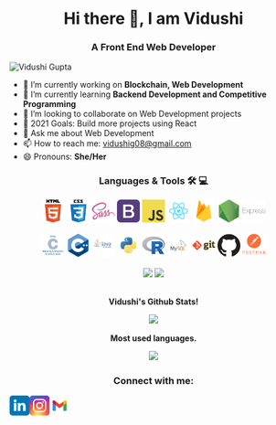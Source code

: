 <h1 align="center"> Hi there 👋, I am Vidushi </h1>
<h3 align="center"> A Front End Web Developer </h3>
<p align="left"> <img src="https://komarev.com/ghpvc/?username=vidushig08" alt="Vidushi Gupta" /> </p>
<!-- **vidushig08/vidushig08** is a ✨ _special_ ✨ repository because its `README.md` (this file) appears on your GitHub profile. -->

- 🔭 I’m currently working on **Blockchain, Web Development**
- 🌱 I’m currently learning **Backend Development and Competitive Programming**
- 👯 I’m looking to collaborate on Web Development projects
- 🥅 2021 Goals: Build more projects using React
- 💬 Ask me about Web Development
- 📫 How to reach me: vidushig08@gmail.com
- 😄 Pronouns: **She/Her**

<!--
- 👨‍💻 All of my projects are available at https://github.com/vidushig08 
- 🤔 I’m looking for help with ...
- ⚡ Fun fact: ...
-->

<h3 align="center"> Languages & Tools 🛠 💻</h3>
<div align="center">
  <code><img height="40" src="https://raw.githubusercontent.com/github/explore/80688e429a7d4ef2fca1e82350fe8e3517d3494d/topics/html/html.png"></code>
  <code><img height="40" src="https://raw.githubusercontent.com/github/explore/80688e429a7d4ef2fca1e82350fe8e3517d3494d/topics/css/css.png"></code>
  <code><img height="40" src="https://raw.githubusercontent.com/github/explore/80688e429a7d4ef2fca1e82350fe8e3517d3494d/topics/sass/sass.png"></code>
  <code><img height="40" src="https://raw.githubusercontent.com/github/explore/80688e429a7d4ef2fca1e82350fe8e3517d3494d/topics/bootstrap/bootstrap.png"></code>
  <code><img height="40" src="https://raw.githubusercontent.com/github/explore/80688e429a7d4ef2fca1e82350fe8e3517d3494d/topics/javascript/javascript.png"></code>
  <code><img height="40" src="https://raw.githubusercontent.com/github/explore/80688e429a7d4ef2fca1e82350fe8e3517d3494d/topics/react/react.png"></code>
  <code><img height="40" src="https://raw.githubusercontent.com/github/explore/80688e429a7d4ef2fca1e82350fe8e3517d3494d/topics/firebase/firebase.png"></code>
  <code><img height="40" src="https://raw.githubusercontent.com/github/explore/80688e429a7d4ef2fca1e82350fe8e3517d3494d/topics/nodejs/nodejs.png"></code>
  <code><img height="40" src="https://raw.githubusercontent.com/github/explore/80688e429a7d4ef2fca1e82350fe8e3517d3494d/topics/express/express.png"></code>
  <br><br>
  <code><img height="40" src="https://raw.githubusercontent.com/github/explore/80688e429a7d4ef2fca1e82350fe8e3517d3494d/topics/c/c.png"></code>
  <code><img height="40" src="https://raw.githubusercontent.com/github/explore/80688e429a7d4ef2fca1e82350fe8e3517d3494d/topics/cpp/cpp.png"></code>
  <code><img height="40" src="https://raw.githubusercontent.com/github/explore/80688e429a7d4ef2fca1e82350fe8e3517d3494d/topics/java/java.png"></code>
  <code><img height="40" src="https://raw.githubusercontent.com/github/explore/80688e429a7d4ef2fca1e82350fe8e3517d3494d/topics/python/python.png"></code>
  <code><img height="40" src="https://raw.githubusercontent.com/github/explore/80688e429a7d4ef2fca1e82350fe8e3517d3494d/topics/r/r.png"></code>
  <code><img height="40" src="https://raw.githubusercontent.com/github/explore/80688e429a7d4ef2fca1e82350fe8e3517d3494d/topics/mysql/mysql.png"></code>
  <code><img height="40" src="https://raw.githubusercontent.com/github/explore/80688e429a7d4ef2fca1e82350fe8e3517d3494d/topics/git/git.png"></code>
  <code><img height="40" src="https://raw.githubusercontent.com/github/explore/80688e429a7d4ef2fca1e82350fe8e3517d3494d/topics/github-api/github-api.png"></code>
  <code><img height="40" src="https://raw.githubusercontent.com/github/explore/80688e429a7d4ef2fca1e82350fe8e3517d3494d/topics/postman/postman.png"></code>
  <br><br>
  <code><img height="40" src="https://upload.wikimedia.org/wikipedia/commons/thumb/9/9a/Visual_Studio_Code_1.35_icon.svg/1024px-Visual_Studio_Code_1.35_icon.svg.png"></code>
  <code><img height="40" src="https://upload.wikimedia.org/wikipedia/commons/thumb/9/98/Apache_NetBeans_Logo.svg/640px-Apache_NetBeans_Logo.svg.png"></code>
  <br><br>
</div>

<p align="center"><b>Vidushi's Github Stats!</b></p>
<p align="center"><img src="https://github-readme-stats.vercel.app/api?username=vidushig08&&show_icons=true&hide_border=false&title_color=ffffff&text_color=daf7dc&icon_color=bb2acf&bg_color=191919">
</p>

<p align="center"><b>Most used languages.</b></p>
<p align="center"><img src="https://github-readme-stats.vercel.app/api/top-langs/?username=vidushig08&layout=compact&hide_border=false&title_color=ffffff&text_color=daf7dc&icon_color=bb2acf&bg_color=191919">
</p>

<h3 align="center"> Connect with me:</h3>
<div align="center">
  <img align="left" target="_blank" href="https://www.linkedin.com/in/vidushiguptaa/" alt="Vidushi | LinkedIn" width="35px" src="https://github.com/edent/SuperTinyIcons/blob/master/images/svg/linkedin.svg" />
  <img align="left" target="_blank" href="https://www.instagram.com/vidushiiguptaa" alt="Vidushi | Instagram" width="35px" src="https://github.com/edent/SuperTinyIcons/blob/master/images/svg/instagram.svg" />
  <img align="left" mailto:"vidushig08@gmail.com" alt="Vidushi| Gmail" width="35px" src="https://github.com/edent/SuperTinyIcons/blob/master/images/svg/gmail.svg" />
  <br/>
</div>

